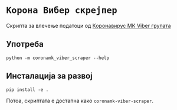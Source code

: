 # `Корона Вибер скрејпер`
Скрипта за влечење податоци од
[Коронавирус МК Viber групата](https://invite.viber.com/?g2=AQAopiALaleJhEtjCYM/OoPTeFLG4qXUriyvsAsT8K5jFiORNcASU32/rO6IpHCf)

## Употреба
```
python -m coronamk_viber_scraper --help
```

## Инсталација за развој

```
pip install -e .
```
Потоа, скриптата е достапна како `coronamk-viber-scraper`.
